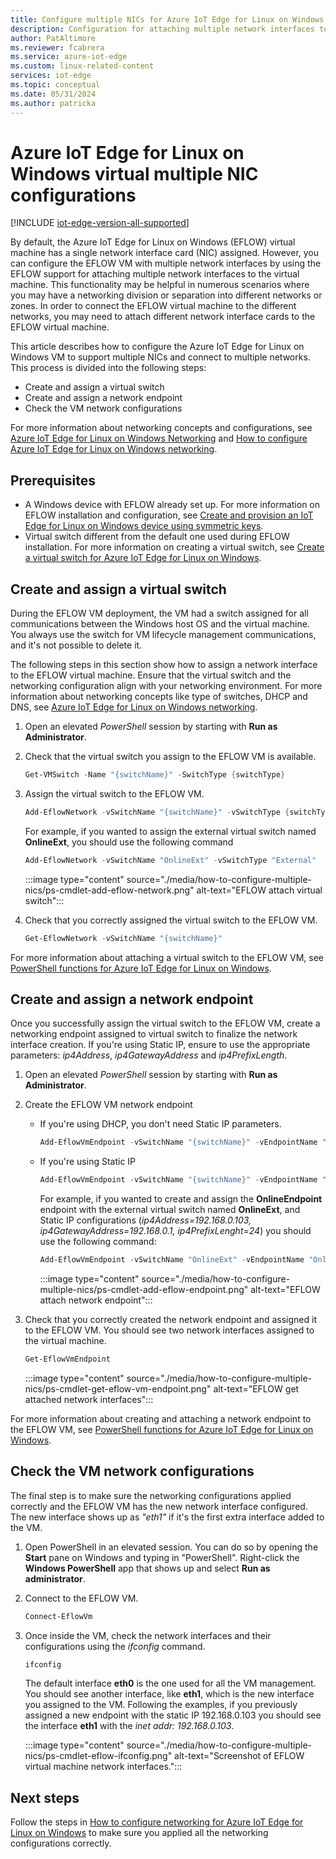 ```yaml
---
title: Configure multiple NICs for Azure IoT Edge for Linux on Windows
description: Configuration for attaching multiple network interfaces to Azure IoT Edge for Linux on Windows virtual machine
author: PatAltimore
ms.reviewer: fcabrera
ms.service: azure-iot-edge
ms.custom: linux-related-content
services: iot-edge
ms.topic: conceptual
ms.date: 05/31/2024
ms.author: patricka
---
```


# Azure IoT Edge for Linux on Windows virtual multiple NIC configurations

[!INCLUDE [iot-edge-version-all-supported](includes/iot-edge-version-all-supported.md)]

By default, the Azure IoT Edge for Linux on Windows (EFLOW) virtual machine has a single network interface card (NIC) assigned. However, you can configure the EFLOW VM with multiple network interfaces by using the EFLOW support for attaching multiple network interfaces to the virtual machine. This functionality may be helpful in numerous scenarios where you may have a networking division or separation into different networks or zones. In order to connect the EFLOW virtual machine to the different networks, you may need to attach different network interface cards to the EFLOW virtual machine. 

This article describes how to configure the Azure IoT Edge for Linux on Windows VM to support multiple NICs and connect to multiple networks. This process is divided into the following steps:

- Create and assign a virtual switch
- Create and assign a network endpoint
- Check the VM network configurations

For more information about networking concepts and configurations, see [Azure IoT Edge for Linux on Windows Networking](./iot-edge-for-linux-on-windows-networking.md) and [How to configure Azure IoT Edge for Linux on Windows networking](./how-to-configure-iot-edge-for-linux-on-windows-networking.md).

## Prerequisites
- A Windows device with EFLOW already set up. For more information on EFLOW installation and configuration, see [Create and provision an IoT Edge for Linux on Windows device using symmetric keys](./how-to-provision-single-device-linux-on-windows-symmetric.md).
- Virtual switch different from the default one used during EFLOW installation. For more information on creating a virtual switch, see [Create a virtual switch for Azure IoT Edge for Linux on Windows](./how-to-create-virtual-switch.md).

## Create and assign a virtual switch
During the EFLOW VM deployment, the VM had a switch assigned for all communications between the Windows host OS and the virtual machine. You always use the switch for VM lifecycle management communications, and it's not possible to delete it. 

The following steps in this section show how to assign a network interface to the EFLOW virtual machine. Ensure that the virtual switch and the networking configuration align with your networking environment. For more information about networking concepts like type of switches, DHCP and DNS, see [Azure IoT Edge for Linux on Windows networking](./iot-edge-for-linux-on-windows-networking.md).

1. Open an elevated _PowerShell_ session by starting with **Run as Administrator**.

1. Check that the virtual switch you assign to the EFLOW VM is available.
    ```powershell
    Get-VMSwitch -Name "{switchName}" -SwitchType {switchType}
    ```
1. Assign the virtual switch to the EFLOW VM.
    ```powershell
    Add-EflowNetwork -vSwitchName "{switchName}" -vSwitchType {switchType}
    ```
    For example, if you wanted to assign the external virtual switch named **OnlineExt**, you should use the following command
    ```powershell
    Add-EflowNetwork -vSwitchName "OnlineExt" -vSwitchType "External"
    ```
    :::image type="content" source="./media/how-to-configure-multiple-nics/ps-cmdlet-add-eflow-network.png" alt-text="EFLOW attach virtual switch":::

1. Check that you correctly assigned the virtual switch to the EFLOW VM.
    ```powershell
    Get-EflowNetwork -vSwitchName "{switchName}"
    ```

For more information about attaching a virtual switch to the EFLOW VM, see [PowerShell functions for Azure IoT Edge for Linux on Windows](./reference-iot-edge-for-linux-on-windows-functions.md).


## Create and assign a network endpoint
Once you successfully assign the virtual switch to the EFLOW VM, create a networking endpoint assigned to virtual switch to finalize the network interface creation. If you're using Static IP, ensure to use the appropriate parameters: _ip4Address_, _ip4GatewayAddress_ and _ip4PrefixLength_.

1. Open an elevated _PowerShell_ session by starting with **Run as Administrator**.

1. Create the EFLOW VM network endpoint

    - If you're using DHCP, you don't need Static IP parameters.
        ```powershell
        Add-EflowVmEndpoint -vSwitchName "{switchName}" -vEndpointName "{EndpointName}"
        ```

    - If you're using Static IP
        ```powershell
        Add-EflowVmEndpoint -vSwitchName "{switchName}" -vEndpointName "{EndpointName}" -ip4Address "{staticIp4Address}" -ip4GatewayAddress "{gatewayIp4Address}" -ip4PrefixLength "{prefixLength}"
        ```

        For example, if you wanted to create and assign the **OnlineEndpoint** endpoint with the external virtual switch named **OnlineExt**, and Static IP configurations (_ip4Address=192.168.0.103, ip4GatewayAddress=192.168.0.1, ip4PrefixLenght=24_) you should use the following command:
        ```powershell
        Add-EflowVmEndpoint -vSwitchName "OnlineExt" -vEndpointName "OnlineEndpoint" -ip4Address "192.168.0.103" -ip4GatewayAddress "192.168.0.1" -ip4PrefixLength "24"
        ```

        :::image type="content" source="./media/how-to-configure-multiple-nics/ps-cmdlet-add-eflow-endpoint.png" alt-text="EFLOW attach network endpoint":::

1. Check that you correctly created the network endpoint and assigned it to the EFLOW VM. You should see two network interfaces assigned to the virtual machine.
    ```powershell
    Get-EflowVmEndpoint
    ``` 
    :::image type="content" source="./media/how-to-configure-multiple-nics/ps-cmdlet-get-eflow-vm-endpoint.png" alt-text="EFLOW get attached network interfaces":::


For more information about creating and attaching a network endpoint to the EFLOW VM, see [PowerShell functions for Azure IoT Edge for Linux on Windows](./reference-iot-edge-for-linux-on-windows-functions.md).


## Check the VM network configurations
The final step is to make sure the networking configurations applied correctly and the EFLOW VM has the new network interface configured. The new interface shows up as _"eth1"_ if it's the first extra interface added to the VM. 

1. Open PowerShell in an elevated session. You can do so by opening the **Start** pane on Windows and typing in "PowerShell". Right-click the **Windows PowerShell** app that shows up and select **Run as administrator**.

1. Connect to the EFLOW VM.
     ```powershell
    Connect-EflowVm
    ``` 
1. Once inside the VM, check the network interfaces and their configurations using the _ifconfig_ command.
    ```bash
    ifconfig
    ``` 
    
    The default interface **eth0** is the one used for all the VM management. You should see another interface, like **eth1**, which is the new interface you assigned to the VM. Following the examples, if you previously assigned a new endpoint with the static IP 192.168.0.103 you should see the interface **eth1** with the _inet addr: 192.168.0.103_.

   :::image type="content" source="./media/how-to-configure-multiple-nics/ps-cmdlet-eflow-ifconfig.png" alt-text="Screenshot of EFLOW virtual machine network interfaces.":::

## Next steps
Follow the steps in [How to configure networking for Azure IoT Edge for Linux on Windows](./how-to-configure-iot-edge-for-linux-on-windows-networking.md) to make sure you applied all the networking configurations correctly.

